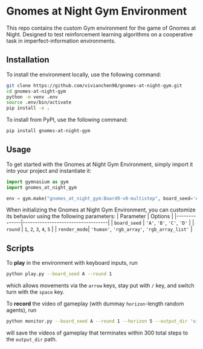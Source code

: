# Gnomes at Night Gym Environment

This repo contains the custom Gym environment for the game of Gnomes at Night. Designed to test reinforcement learning algorithms on a cooperative task in imperfect-information environments.


## Installation

To install the environment locally, use the following command:
```sh
git clone https://github.com/vivianchen98/gnomes-at-night-gym.git
cd gnomes-at-night-gym
python -m venv .env
source .env/bin/activate
pip install -e .
```

To install from PyPI, use the following command:
```sh
pip install gnomes-at-night-gym
```

## Usage

To get started with the Gnomes at Night Gym Environment, simply import it into your project and instantiate it:

```python
import gymnasium as gym
import gnomes_at_night_gym

env = gym.make("gnomes_at_night_gym:Board9-v0-multistep", board_seed='A', round=1, render_mode="rgb_array")
```
When initializing the Gnomes at Night Gym Environment, you can customize its behavior using the following parameters:
| Parameter    | Options                           |
|--------------|-----------------------------------|
| `board_seed` | `'A'`, `'B'`, `'C'`, `'D'`         |
| `round`      | `1`, `2`, `3`, `4`, `5`            |
| `render_mode`| `'human'`, `'rgb_array'`, `'rgb_array_list'` |

## Scripts

To **play** in the environment with keyboard inputs, run
```sh
python play.py --board_seed A --round 1
```
which allows movements via the `arrow` keys, stay put with `/` key, and switch turn with the `space` key.

To **record** the video of gameplay (with dummay `horizon`-length random agents), run
```sh
python monitor.py --board_seed A --round 1 --horizon 5 --output_dir 'videos'
```
will save the videos of gameplay that terminates within 300 total steps to the `output_dir` path.